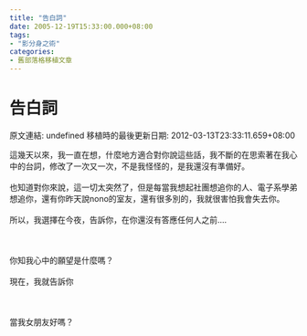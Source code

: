 ```yaml
---
title: "告白詞"
date: 2005-12-19T15:33:00.000+08:00
tags: 
- "影分身之術"
categories:
- 舊部落格移植文章
---
```


# 告白詞

原文連結: undefined
移植時的最後更新日期: 2012-03-13T23:33:11.659+08:00

這幾天以來，我一直在想，什麼地方適合對你說這些話，我不斷的在思索著在我心中的台詞，修改了一次又一次，不是我怪怪的，是我還沒有準備好。 <br /><br />也知道對你來說，這一切太突然了，但是每當我想起社團想追你的人、電子系學弟想追你，還有你昨天說nono的室友，還有很多別的，我就很害怕我會失去你。<br /><br />所以，我選擇在今夜，告訴你，在你還沒有答應任何人之前....<br /><br /><br /><br />你知我心中的願望是什麼嗎？<br /><br />現在，我就告訴你<br /><br /><br /><br />當我女朋友好嗎？
